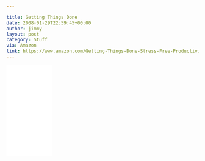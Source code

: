 ```yaml
---

title: Getting Things Done
date: 2008-01-29T22:59:45+00:00
author: jimmy
layout: post
category: Stuff
via: Amazon
link: https://www.amazon.com/Getting-Things-Done-Stress-Free-Productivity
---
```


<iframe style="width:120px;height:240px;" marginwidth="0" marginheight="0" scrolling="no" frameborder="0" src="//ws-na.amazon-adsystem.com/widgets/q?ServiceVersion=20070822&OneJS=1&Operation=GetAdHtml&MarketPlace=US&source=ss&ref=as_ss_li_til&ad_type=product_link&tracking_id=jimmlitt-20&marketplace=amazon&region=US&placement=0142000280&asins=0142000280&linkId=3a84c2dda69f94a25ce6256b8bb5ca55&show_border=true&link_opens_in_new_window=true"></iframe>